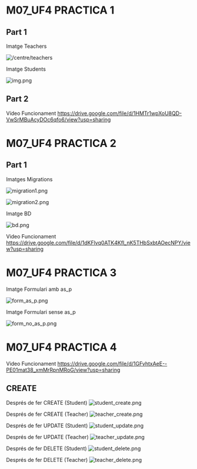# M07_UF4 PRACTICA 1

## Part 1

Imatge Teachers

![/centre/teachers](img/p1/teachers.png)

Imatge Students

![img.png](img/p1/students.png)


## Part 2

Vídeo Funcionament
https://drive.google.com/file/d/1HMTr1wpXoU8QD-VwSrMBuAcyDOc6qfo6/view?usp=sharing

# M07_UF4 PRACTICA 2

## Part 1

Imatges Migrations

![migration1.png](img/p2/migration1.png)

![migration2.png](img/p2/migration2.png)

Imatge BD

![bd.png](img/p2/bd.png)

Video Funcionament
https://drive.google.com/file/d/1dKFlvq0ATK4Kfl_nK5THbSxbtAOecNPY/view?usp=sharing

# M07_UF4 PRACTICA 3

Imatge Formulari amb as_p

![form_as_p.png](img/p3/form_as_p.png)

Imatge Formulari sense as_p

![form_no_as_p.png](img/p3/form_no_as_p.png)

# M07_UF4 PRACTICA 4

Video Funcionament
https://drive.google.com/file/d/1GFvhtxAeE--PE01mat38_xmMrRpnMRoG/view?usp=sharing

## CREATE

Després de fer CREATE (Student)
![student_create.png](img%2Fp4%2Fstudent_create.png)

Després de fer CREATE (Teacher)
![teacher_create.png](img%2Fp4%2Fteacher_create.png)

Després de fer UPDATE (Student)
![student_update.png](img%2Fp4%2Fstudent_update.png)

Després de fer UPDATE (Teacher)
![teacher_update.png](img%2Fp4%2Fteacher_update.png)

Després de fer DELETE (Student)
![student_delete.png](img%2Fp4%2Fstudent_delete.png)

Després de fer DELETE (Teacher)
![teacher_delete.png](img%2Fp4%2Fteacher_delete.png)

